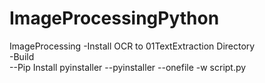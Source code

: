 # ImageProcessingPython
 ImageProcessing
-Install OCR to 01TextExtraction Directory <br/>
-Build <br/>
--Pip Install pyinstaller
--pyinstaller --onefile -w script.py
